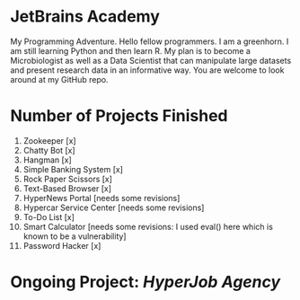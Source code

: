 # JetBrains Academy
My Programming Adventure.
Hello fellow programmers. I am a greenhorn.
I am still learning Python and then learn R.
My plan is to become a Microbiologist as well
as a Data Scientist that can manipulate large datasets
and present research data in an informative way.
You are welcome to look around at my GitHub repo.

# Number of Projects Finished
1. Zookeeper [x]
2. Chatty Bot [x]
3. Hangman [x]
4. Simple Banking System [x]
5. Rock Paper Scissors [x]
6. Text-Based Browser [x]
7. HyperNews Portal [needs some revisions]
8. Hypercar Service Center [needs some revisions]
9. To-Do List [x]
10. Smart Calculator [needs some revisions: I used eval() here which is known to be a vulnerability]
11. Password Hacker [x]

# Ongoing Project: *HyperJob Agency*